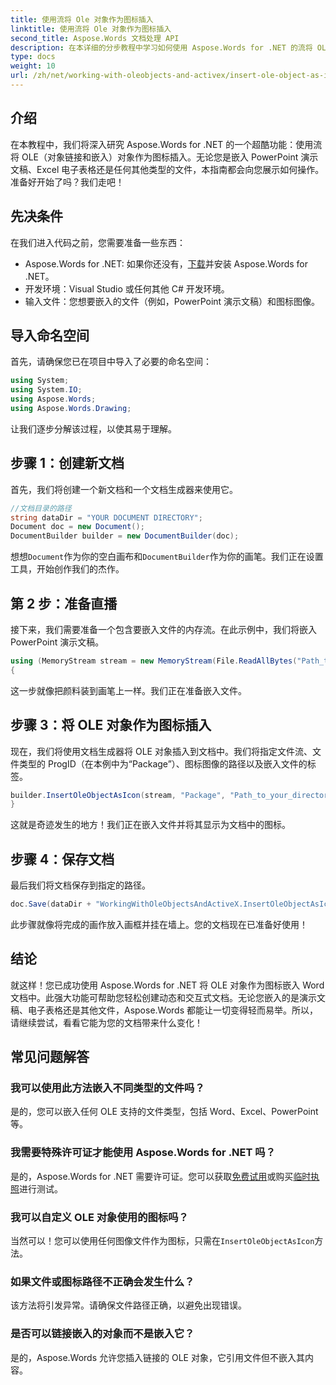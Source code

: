 ```yaml
---
title: 使用流将 Ole 对象作为图标插入
linktitle: 使用流将 Ole 对象作为图标插入
second_title: Aspose.Words 文档处理 API
description: 在本详细的分步教程中学习如何使用 Aspose.Words for .NET 的流将 OLE 对象作为图标插入。
type: docs
weight: 10
url: /zh/net/working-with-oleobjects-and-activex/insert-ole-object-as-icon-using-stream/
---
```

## 介绍

在本教程中，我们将深入研究 Aspose.Words for .NET 的一个超酷功能：使用流将 OLE（对象链接和嵌入）对象作为图标插入。无论您是嵌入 PowerPoint 演示文稿、Excel 电子表格还是任何其他类型的文件，本指南都会向您展示如何操作。准备好开始了吗？我们走吧！

## 先决条件

在我们进入代码之前，您需要准备一些东西：

-  Aspose.Words for .NET: 如果你还没有，[下载](https://releases.aspose.com/words/net/)并安装 Aspose.Words for .NET。
- 开发环境：Visual Studio 或任何其他 C# 开发环境。
- 输入文件：您想要嵌入的文件（例如，PowerPoint 演示文稿）和图标图像。

## 导入命名空间

首先，请确保您已在项目中导入了必要的命名空间：

```csharp
using System;
using System.IO;
using Aspose.Words;
using Aspose.Words.Drawing;
```

让我们逐步分解该过程，以使其易于理解。

## 步骤 1：创建新文档

首先，我们将创建一个新文档和一个文档生成器来使用它。

```csharp
//文档目录的路径
string dataDir = "YOUR DOCUMENT DIRECTORY";
Document doc = new Document();
DocumentBuilder builder = new DocumentBuilder(doc);
```

想想`Document`作为你的空白画布和`DocumentBuilder`作为你的画笔。我们正在设置工具，开始创作我们的杰作。

## 第 2 步：准备直播

接下来，我们需要准备一个包含要嵌入文件的内存流。在此示例中，我们将嵌入 PowerPoint 演示文稿。

```csharp
using (MemoryStream stream = new MemoryStream(File.ReadAllBytes("Path_to_your_directory/Presentation.pptx")))
{
```

这一步就像把颜料装到画笔上一样。我们正在准备嵌入文件。

## 步骤 3：将 OLE 对象作为图标插入

现在，我们将使用文档生成器将 OLE 对象插入到文档中。我们将指定文件流、文件类型的 ProgID（在本例中为“Package”）、图标图像的路径以及嵌入文件的标签。

```csharp
builder.InsertOleObjectAsIcon(stream, "Package", "Path_to_your_directory/Logo icon.ico", "My embedded file");
}
```

这就是奇迹发生的地方！我们正在嵌入文件并将其显示为文档中的图标。

## 步骤 4：保存文档

最后我们将文档保存到指定的路径。

```csharp
doc.Save(dataDir + "WorkingWithOleObjectsAndActiveX.InsertOleObjectAsIconUsingStream.docx");
```

此步骤就像将完成的画作放入画框并挂在墙上。您的文档现在已准备好使用！

## 结论

就这样！您已成功使用 Aspose.Words for .NET 将 OLE 对象作为图标嵌入 Word 文档中。此强大功能可帮助您轻松创建动态和交互式文档。无论您嵌入的是演示文稿、电子表格还是其他文件，Aspose.Words 都能让一切变得轻而易举。所以，请继续尝试，看看它能为您的文档带来什么变化！

## 常见问题解答

### 我可以使用此方法嵌入不同类型的文件吗？
是的，您可以嵌入任何 OLE 支持的文件类型，包括 Word、Excel、PowerPoint 等。

### 我需要特殊许可证才能使用 Aspose.Words for .NET 吗？
是的，Aspose.Words for .NET 需要许可证。您可以获取[免费试用](https://releases.aspose.com/)或购买[临时执照](https://purchase.aspose.com/temporary-license/)进行测试。

### 我可以自定义 OLE 对象使用的图标吗？
当然可以！您可以使用任何图像文件作为图标，只需在`InsertOleObjectAsIcon`方法。

### 如果文件或图标路径不正确会发生什么？
该方法将引发异常。请确保文件路径正确，以避免出现错误。

### 是否可以链接嵌入的对象而不是嵌入它？
是的，Aspose.Words 允许您插入链接的 OLE 对象，它引用文件但不嵌入其内容。
